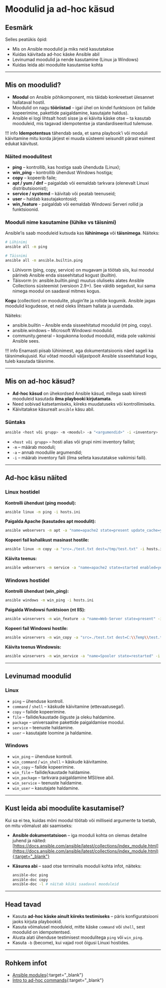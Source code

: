 
# Moodulid ja ad-hoc käsud

## Eesmärk

Selles peatükis õpid:

- Mis on Ansible moodulid ja miks neid kasutatakse  
- Kuidas käivitada ad-hoc käske Ansible abil  
- Levinumad moodulid ja nende kasutamine (Linux ja Windows)  
- Kuidas leida abi moodulite kasutamise kohta

---

## Mis on moodulid?

- **Moodul** on Ansible põhikomponent, mis täidab konkreetset ülesannet hallataval hostil.  
- Moodulid on nagu **tööriistad** – igal ühel on kindel funktsioon (nt failide kopeerimine, pakettide paigaldamine, kasutajate haldus).  
- Ansible ei logi lihtsalt hosti sisse ja ei käivita käske otse – ta kasutab mooduleid, mis tagavad idempotentse ja standardiseeritud tulemuse.  

!!! info
    **Idempotentsus** tähendab seda, et sama playbook’i või mooduli käivitamine mitu korda järjest ei muuda süsteemi seisundit pärast esimest edukat käivitust.

### Näited moodulitest
- **ping** – kontrollib, kas hostiga saab ühenduda (Linux);  
- **win_ping** – kontrollib ühendust Windows hostiga;  
- **copy** – kopeerib faile;  
- **apt / yum / dnf** – paigaldab või eemaldab tarkvara (olenevalt Linuxi distributsioonist);  
- **service / systemd** – käivitab või peatab teenuseid;  
- **user** – haldab kasutajakontosid;
- **win_feature** - paigaldab või eemaldab Windowsi Serveri rollid ja funktsioonid. 

### Mooduli nime kasutamine (lühike vs täisnimi)

Ansible’is saab mooduleid kutsuda kas **lühinimega** või **täisnimega**. Näiteks:

```bash
# Lühinimi
ansible all -m ping

# Täisnimi
ansible all -m ansible.builtin.ping
```

- Lühivorm (ping, copy, service) on mugavam ja töötab siis, kui moodul pärineb Ansible enda sisseehitatud kogust (*builtin*).
- Täisvorm (n: ansible.builtin.ping) muutus oluliseks alates Ansible Collections süsteemist (versioon 2.9+). See väldib segadust, kui sama nimega moodul on saadaval mitmes kogus.

**Kogu** (collection) on moodulite, plugin’ite ja rollide kogumik.
Ansible jagas moodulid kogudesse, et neid oleks lihtsam hallata ja uuendada.

Näiteks:

- ansible.builtin – Ansible enda sisseehitatud moodulid (nt ping, copy).
- ansible.windows – Microsoft Windowsi moodulid.
- community.general – kogukonna loodud moodulid, mida pole vaikimisi Ansible sees.

!!! info
    Enamasti piisab lühinimest, aga dokumentatsioonis näed sageli ka täisnimekujusid. Kui võtad mooduli väljastpoolt Ansible sisseehitatud kogu, tuleb kasutada täisnime.

---

## Mis on ad-hoc käsud?

- **Ad-hoc käsud** on ühekordsed Ansible käsud, millega saab kiiresti mooduleid kasutada **ilma playbooki kirjutamata**.  
- Need sobivad katsetamiseks, kiireks muudatuseks või kontrollimiseks.  
- Käivitatakse käsurealt `ansible` käsu abil.  

### Süntaks

```bash
ansible <host või grupp> -m <moodul> -a "<argumendid>" -i <inventory>
```

- `<host või grupp>` – hosti alias või grupi nimi inventory failist;  
- `-m` – määrab mooduli;  
- `-a` – annab moodulile argumendid;  
- `-i` – määrab inventory faili (ilma selleta kasutatakse vaikimisi faili).  

---

## Ad-hoc käsu näited

### Linux hostidel

**Kontrolli ühendust (ping moodul):**
```bash
ansible linux -m ping -i hosts.ini
```

**Paigalda Apache (kasutades apt moodulit):**
```bash
ansible webservers -m apt -a "name=apache2 state=present update_cache=yes" -b -i hosts.ini
```

**Kopeeri fail kohalikust masinast hostile:**
```bash
ansible linux -m copy -a "src=./test.txt dest=/tmp/test.txt" -i hosts.ini
```

**Käivita teenus:**
```bash
ansible webservers -m service -a "name=apache2 state=started enabled=yes" -b -i hosts.ini
```

### Windows hostidel

**Kontrolli ühendust (win_ping):**
```bash
ansible windows -m win_ping -i hosts.ini
```

**Paigalda Windowsi funktsioon (nt IIS):**
```bash
ansible winservers -m win_feature -a "name=Web-Server state=present" -i hosts.ini
```

**Kopeeri fail Windowsi hostile:**
```bash
ansible winservers -m win_copy -a "src=./test.txt dest=C:\\Temp\\test.txt" -i hosts.ini
```

**Käivita teenus Windowsis:**
```bash
ansible winservers -m win_service -a "name=Spooler state=restarted" -i hosts.ini
```

---

## Levinumad moodulid

### Linux
- `ping` – ühenduse kontroll.  
- `command` / `shell` – käskude käivitamine (ettevaatusega!).  
- `copy` – failide kopeerimine.  
- `file` – failide/kaustade õiguste ja oleku haldamine.  
- `package` – universaalne pakettide paigaldamise moodul.  
- `service` – teenuste haldamine.  
- `user` – kasutajate loomine ja haldamine.  

### Windows
- `win_ping` – ühenduse kontroll.  
- `win_command` / `win_shell` – käskude käivitamine.  
- `win_copy` – failide kopeerimine.  
- `win_file` – failide/kaustade haldamine.  
- `win_package` – tarkvara paigaldamine MSI/exe abil.  
- `win_service` – teenuste haldamine.  
- `win_user` – kasutajate haldamine.  

---
## Kust leida abi moodulite kasutamisel?

Kui sa ei tea, kuidas mõni moodul töötab või milliseid argumente ta toetab, on mitu võimalust abi saamiseks:

- **Ansible dokumentatsioon** – iga mooduli kohta on olemas detailne juhend ja näited:  
  [https://docs.ansible.com/ansible/latest/collections/index_module.html](https://docs.ansible.com/ansible/latest/collections/index_module.html){:target="_blank"} 

- **Käsurea abi** – saad otse terminalis mooduli kohta infot, näiteks: 
  ```bash
  ansible-doc ping
  ansible-doc copy
  ansible-doc -l # näitab kõiki saadaval mooduleid
  ```

---

## Head tavad

- Kasuta **ad-hoc käske ainult kiireks testimiseks** – päris konfiguratsiooni jaoks kirjuta playbookid.  
- Kasuta võimalusel mooduleid, mitte käske `command` või `shell`, sest moodulid on idempotentsed.  
- Alusta alati ühenduse testimisest moodulitega `ping` või `win_ping`.  
- Kasuta `-b` (become), kui vajad root õigusi Linuxi hostides.  

---

## Rohkem infot

- [Ansible modules](https://docs.ansible.com/ansible/latest/collections/index_module.html){:target="_blank"}   
- [Intro to ad-hoc commands](https://docs.ansible.com/ansible/latest/cli/ansible.html){:target="_blank"}   
